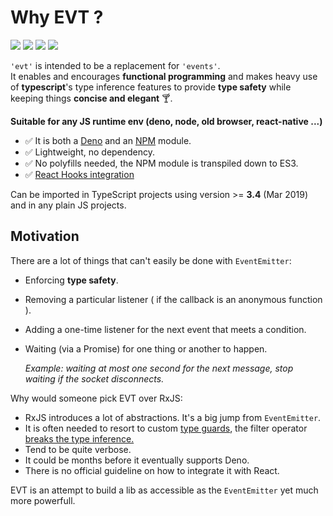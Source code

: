 # Why EVT ?

![](https://github.com/garronej/evt/workflows/ci/badge.svg?branch=develop) ![](https://img.shields.io/bundlephobia/minzip/evt) ![](https://img.shields.io/npm/dw/evt) ![](https://img.shields.io/npm/l/evt)

`'evt'` is intended to be a replacement for `'events'`.  
It enables and encourages **functional programming** and makes heavy use of **typescript**'s type inference features to provide **type safety** while keeping things **concise and elegant** 🍸.

**Suitable for any JS runtime env \(deno, node, old browser, react-native ...\)**

* ✅  It is both a [Deno](https://deno.land/x/evt) and an [NPM](https://www.npmjs.com/evt) module. 
* ✅  Lightweight, no dependency.
* ✅  No polyfills needed, the NPM module is transpiled down to ES3.
* ✅  [React Hooks integration](https://docs.evt.land/api/react-hooks)

Can be imported in TypeScript projects using version &gt;= **3.4** \(Mar 2019\) and in any plain JS projects.

## Motivation

There are a lot of things that can't easily be done with `EventEmitter`:

* Enforcing **type safety**.
* Removing a particular listener \( if the callback is an anonymous function \).
* Adding a one-time listener for the next event that meets a condition.
* Waiting \(via a Promise\) for one thing or another to happen.

  _Example: waiting at most one second for the next message, stop waiting if the socket disconnects._

Why would someone pick EVT over RxJS:

* RxJS introduces a lot of abstractions. It's a big jump from `EventEmitter`.
* It is often needed to resort to custom [type guards](https://www.typescriptlang.org/docs/handbook/advanced-types.html#user-defined-type-guards), the filter operator [breaks the type inference.](https://stackblitz.com/edit/evt-795plc?embed=1&file=index.ts&hideExplorer=1)
* Tend to be quite verbose.
* It could be months before it eventually supports Deno.
* There is no official guideline on how to integrate it with React.

EVT is an attempt to build a lib as accessible as the `EventEmitter` yet much more powerfull.

